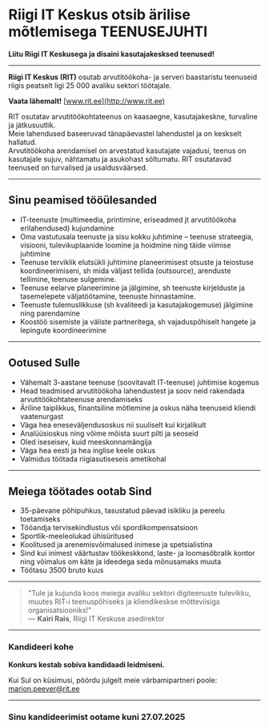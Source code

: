 # Riigi IT Keskus otsib ärilise mõtlemisega TEENUSEJUHTI

**Liitu Riigi IT Keskusega ja disaini kasutajakesksed teenused!**

---

**Riigi IT Keskus (RIT)** osutab arvutitöökoha- ja serveri baastaristu teenuseid riigis peatselt ligi 25 000 avaliku sektori töötajale.  

**Vaata lähemalt!** [www.rit.ee](http://www.rit.ee)

RIT osutatav arvutitöökohtateenus on kaasaegne, kasutajakeskne, turvaline ja jätkusuutlik.  
Meie lahendused baseeruvad tänapäevastel lahendustel ja on keskselt hallatud.  
Arvutitöökoha arendamisel on arvestatud kasutajate vajadusi, teenus on kasutajale sujuv, nähtamatu ja asukohast sõltumatu. RIT osutatavad teenused on turvalised ja usaldusväärsed.

---

## Sinu peamised tööülesanded

- IT-teenuste (multimeedia, printimine, eriseadmed jt arvutitöökoha erilahendused) kujundamine
- Oma vastutusala teenuste ja sisu kokku juhtimine – teenuse strateegia, visiooni, tulevikuplaanide loomine ja hoidmine ning täide viimise juhtimine
- Teenuse terviklik elutsükli juhtimine planeerimisest otsuste ja teiostuse koordineerimiseni, sh mida väljast tellida (outsource), arenduste tellimine, teenuse sulgemine.
- Teenuse eelarve planeerimine ja jälgimine, sh teenuste kirjelduste ja tasemelepete väljatöötamine, teenuste hinnastamine.
- Teenuste tulemuslikkuse (sh kvaliteedi ja kasutajakogemuse) jälgimine ning parendamine
- Koostöö sisemiste ja väliste partneritega, sh vajaduspõhiselt hangete ja lepingute koordineerimine

---

## Ootused Sulle

- Vähemalt 3-aastane teenuse (soovitavalt IT-teenuse) juhtimise kogemus
- Head teadmised arvutitöökoha lahendustest ja soov neid rakendada arvutitöökohtateenuse arendamiseks
- Äriline taiplikkus, finantsiline mõtlemine ja oskus näha teenuseid kliendi vaatenurgast
- Väga hea eneseväljendusoskus nii suuliselt kui kirjalikult
- Analüüsioskus ning võime mõista suurt pilti ja seoseid
- Oled iseseisev, kuid meeskonnamängija
- Väga hea eesti ja hea inglise keele oskus
- Valmidus töötada riigiasutiseseis ametikohal

---

## Meiega töötades ootab Sind

- 35-päevane põhipuhkus, tasustatud päevad isikliku ja pereelu toetamiseks
- Tööandja tervisekindlustus või spordikompensatsioon
- Sportlik-meeleolukad ühisüritused
- Koolitused ja arenemisvõimalused inimese ja spetsialistina
- Sind kui inimest väärtustav töökeskkond, laste- ja loomasõbralik kontor ning võimalus om käte ja ideedega seda mõnusamaks muuta
- Töötasu 3500 bruto kuus

---

> "Tule ja kujunda koos meiega avaliku sektori digiteenuste tulevikku, muutes RIT-i teenuspõhiseks ja kliendikeskse mõtteviisiga organisatsiooniks!"  
> — **Kairi Rais**, Riigi IT Keskuse ase­direktor

---

### Kandideeri kohe

**Konkurs kestab sobiva kandidaadi leidmiseni.**

Kui Sul on küsimusi, pöördu julgelt meie värbamipartneri poole:  
[marion.peever@rit.ee](mailto:marion.peever@rit.ee)

---

### Sinu kandideerimist ootame kuni **27.07.2025**
